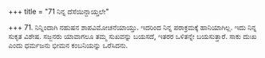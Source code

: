 +++
title = "71 ನಿನ್ನ ದೆಸೆಯಿನ್ದಾಯ್ತಲೇ"

+++
71. ನಿನ್ನಿಂದಾಗಿ ನಹುಷನ ಶಾಪವಿಮೋಚನೆಯಾಯ್ತು. ಇದರಿಂದ ನಿನ್ನ ಪರಾಕ್ರಮಕ್ಕೆ ಹಾನಿಯಾಗಿಲ್ಲ. ಇದು ನಿನ್ನ ಸುಕೃತ ವಿಶೇಷ. ಸಜ್ಜನರು ಯಾವಾಗಲೂ ತಮ್ಮ ಸುಖವನ್ನು ಬಯಸದೆ, ಇತರರ ಒಳಿತನ್ನೇ ಬಯಸುತ್ತಾರೆ. ಸಾಕು ದುಃಖ ಎಂದು ಧರ್ಮಜನು ಭೀಮನ ಕಂಬನಿಯನ್ನು ಒರೆಸಿದನು.